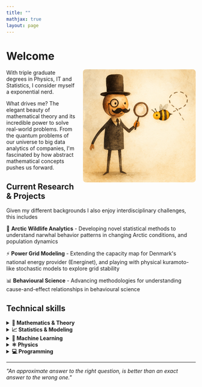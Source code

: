 ```yaml
---
title: ""
mathjax: true
layout: page
---
```


# Welcome

<img align="right" src="/assets/expl2.png" width="300" style="margin-left: 20px; border-radius: 8px;">

With triple graduate degrees in Physics, IT and Statistics, I consider myself a exponential nerd.

What drives me? The elegant beauty of mathematical theory and its incredible power to solve real-world problems. From the quantum problems of our universe to big data analytics of companies, I'm fascinated by how abstract mathematical concepts pushes us forward.

## Current Research & Projects

Given my different backgrounds I also enjoy interdisciplinary challenges, this includes

🔬 **Arctic Wildlife Analytics** - Developing novel statistical methods to understand narwhal behavior patterns in changing Arctic conditions, and population dynamics

⚡ **Power Grid Modeling** - Extending the capacity map for Denmark's national energy provider (Energinet), and playing with physical kuramoto-like stochastic models to explore grid stability

📊 **Behavioural Science** - Advancing methodologies for understanding cause-and-effect relationships in behavioural science

## Technical skills

<details>
<summary><strong>🧮 Mathematics & Theory</strong></summary>
Advanced Linear Algebra • Multivariate Analysis • Measure Theory • Metric Spaces • Vector Spaces
</details>

<details>
<summary><strong>📈 Statistics & Modeling</strong></summary>
<br>
Bayesian Statistics • Generalized Linear Models • Mixed Effects Models • Experimental Design • Causal Inference
</details>

<details>
<summary><strong>🤖 Machine Learning</strong></summary>
<br>
Classification & Regression Algorithms • Statistical Learning Theory • Generalization Bounds • Feature Engineering
</details>

<details>
<summary><strong>⚛️ Physics</strong></summary>
<br>
Quantum Mechanics • General Relativity • Electrodynamics • Complex Systems • Network Theory
</details>

<details>
<summary><strong>💻 Programming</strong></summary>
<br>
Python • R • SQL • MATLAB • Stan (Bayesian modeling) • VBA
</details>

---

*"An approximate answer to the right question, is better than an exact answer to the wrong one."*
